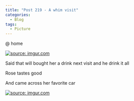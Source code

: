 ```yaml
---
title: "Post 219 - A whim visit"
categories:
  - Blog
tags:
  - Picture
---
```


@ home

<a href="https://imgur.com/jkmapqH"><img src="https://i.imgur.com/jkmapqH.jpg" title="source: imgur.com" /></a>

Said that will bought her a drink next visit and he drink it all

Rose tastes good

And came across her favorite car 

<a href="https://imgur.com/5KEAQIp"><img src="https://i.imgur.com/5KEAQIp.jpg" title="source: imgur.com" /></a>

<br/>
<script src="https://utteranc.es/client.js"
        repo="serendipityinlife/serendipityinlife.github.io"
        issue-term="pathname"
        theme="github-light"
        crossorigin="anonymous"
        async>
</script>
